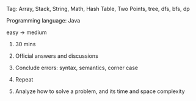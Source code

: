 Tag: Array, Stack, String, Math, Hash Table, Two Points, tree, dfs, bfs, dp

Programming language: Java

easy -> medium

1. 30 mins

2. Official answers and discussions

3. Conclude errors: syntax, semantics, corner case

4. Repeat

5. Analyze how to solve a problem, and its time and space complexity

